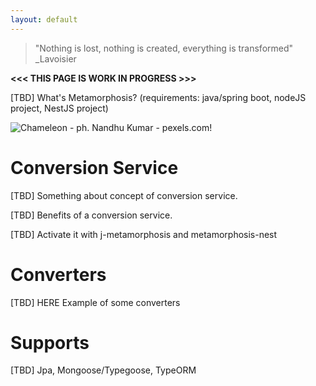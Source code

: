 ```yaml
---
layout: default
---
```


> "Nothing is lost, nothing is created, everything is transformed"
> _Lavoisier

**<<< THIS PAGE IS WORK IN PROGRESS >>>**

[TBD] What's Metamorphosis? (requirements: java/spring boot, nodeJS project, NestJS project)

![Chameleon - ph. Nandhu Kumar - pexels.com!](https://images.pexels.com/photos/312826/pexels-photo-312826.jpeg?auto=compress&cs=tinysrgb&h=325&w=470 "Chameleon - ph. Nandhu Kumar - pexels.com")

# Conversion Service

[TBD] Something about concept of conversion service.

[TBD] Benefits of a conversion service.

[TBD] Activate it with j-metamorphosis and metamorphosis-nest

# Converters

[TBD] HERE Example of some converters

# Supports

[TBD] Jpa, Mongoose/Typegoose, TypeORM

